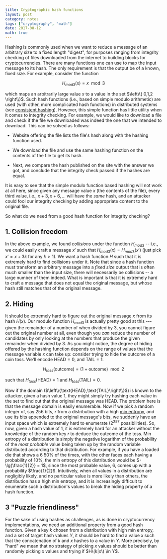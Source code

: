```yaml
---
title: Cryptographic hash functions
layout: post
category: notes
tags: ["cryptography", "math"]
date: 2017-08-12
math: true
---
```


Hashing is commonly used when we want to reduce a message of an arbitrary size
to a fixed length "digest", for purposes ranging from integrity checking of
files downloaded from the internet to building blocks for cryptocurrencies.
There are many functions one can use to map the input message to its hash. The
only requirement is that the output be of a known, fixed size. For example,
consider the function


$$
H_{mod3}\left(x\right) = x \mod 3
$$

which maps an arbitrarily large value $x$ to a value in the set
$\left\\{ 0,1,2 \right\\}$. Such hash functions (i.e., based on simple modulo
arithmetic) are used (with other, more complicated hash functions) in
distributed systems (see [consistent hashing][1]). However, this simple function
has little utility when it comes to integrity checking. For example, we would
like to download a file and check if the file we downloaded was indeed the one
that we intended to download. This can be solved as follows:

- Website offering the file lists the file's hash along with the hashing
  function used.

- We download the file and use the same hashing function on the contents of the
  file to get its hash.

- Next, we compare the hash published on the site with the answer we got, and
  conclude that the integrity check passed if the hashes are equal.

It is easy to see that the simple modulo function based hashing will not work at
all here, since given any message value $x$ (the contents of the file), every
third value, i.e., $x+3, x+6, ...$ will have the _same_ hash, and an attacker
could fool our integrity checking by adding appropriate content to the original
file.

So what do we need from a good hash function for integrity checking?

## 1. Collision freedom

In the above example, we found _collisions_ under the function $H_{mod3}$ --
i.e., we could easily craft a message $x'$ such that $H_{mod3}\left(x\right)
= H_{mod3}\left(x'\right)$ (just pick $x' = x + 3k$ for any $k \gt 1$). We want
a hash function $H$ such that it is extremely hard to find collisions under it.
Note that since a hash function must transform an arbitrary message into
a _fixed size_ output that is often much smaller than the input size, there will
necessarily be collisions -- a large number of them indeed. What is important is
that it is extremely hard to craft a message that does not equal the original
message, but whose hash still matches that of the original message.


## 2. Hiding

It should be extremely hard to figure out the original message $x$ from its
hash $H\left(x\right)$. Our modulo function $H_{mod3}$ is actually pretty good
at this --- given the remainder of a number of when divided by 3, you cannot
figure out the original number at all, even though you _can_ reduce the number
of candidates by only looking at the numbers that produce the given remainder
when divided by 3. As you might notice, the degree of hiding offered by the
hashing function depends on the range of values that the message variable $x$
can take up: consider trying to hide the outcome of a coin toss. We'll encode
$\text{HEAD}=0$, and $\text{TAIL}=1$.
    
$$
H_{toss}\left(\text{outcome}\right) = \left(1 + \text{outcome}\right) \mod 2
$$

such that $H_{toss}\left(\text{HEAD}\right) = 1$ and $H_{toss}\left(\text{TAIL}\right) = 0$.

Now if the domain ($\left\\{\text{HEAD},\text{TAIL}\right\\}$) is known to the
attacker, given a hash value 1, they might simply try hashing each value in the
set to find out that the original message was HEAD. The problem here is that the
message domain is easily enumerable. Now if we pick a random integer of, say 256
bits, $r$ from a distribution with a high [min entropy][2], and use its bits
appended to the original message's bits, we suddenly have an input space which
is extremely hard to enumerate ($2^257$ possibilities). So, now, given a hash
value of 1, it is extremely hard for an attacker without the knowledge of the
random key $r$ to deduce the outcome of the toss. Min entropy of a distribution
is simply the negative logarithm of the probability of the _most probable_ value
being taken up by the random variable distributed according to that
distribution. For example, if you have a loaded die that shows a 6 50% of the
times, with the other faces each having a probability of 10%, the min entropy of
this distribution would be $-\lg{\frac{1}{2}} = 1$, since the most probable
value, 6, comes up with a probability $\frac{1}{2}\$. Intuitively, when all
values in a distribution are negligibly likely, and no particular value is
more likely than others, the distribution has a high min entropy, and it is
increasingly difficult to enumerate such a distribution's values to break the
hiding property of a hash function.

## 3 "Puzzle friendliness"

For the sake of using hashes as challenges, as is done in cryptocurrency
implementations, we need an additional property from a good hash function. Given
a key $k$ chosen from a distribution with high min entropy, and a set of target
hash values $Y$, it should be hard to find a value $x$ such that the
concatenation of $k$ and $x$ hashes to a value in $Y$. More precisely, by "hard"
we mean that no strategy of picking $x$ values should be better than randomly
picking $x$ values and trying if $H\(k|x\) \in Y$.

[1]: https://en.wikipedia.org/wiki/Consistent_hashing
[2]: https://en.wikipedia.org/wiki/Min_entropy
